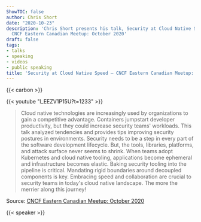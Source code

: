 ```yaml
---
ShowTOC: false
author: Chris Short
date: "2020-10-23"
description: 'Chris Short presents his talk, Security at Cloud Native Speed, at the
  CNCF Eastern Canadian Meetup: October 2020'
draft: false
tags:
- talks
- speaking
- videos
- public speaking
title: 'Security at Cloud Native Speed — CNCF Eastern Canadian Meetup: October 2020'
---
```


{{< carbon >}}

{{< youtube "l_EEZV1P15U?t=1233" >}}

> Cloud native technologies are increasingly used by organizations to gain a competitive advantage. Containers jumpstart developer productivity, but they could increase security teams' workloads. This talk analyzed tendencies and provides tips improving security postures in environments. Security needs to be a step in every part of the software development lifecycle. But, the tools, libraries, platforms, and attack surface never seems to shrink. When teams adopt Kubernetes and cloud native tooling, applications become ephemeral and infrastructure becomes elastic. Baking security tooling into the pipeline is critical. Mandating rigid boundaries around decoupled components is key. Embracing speed and collaboration are crucial to security teams in today's cloud native landscape. The more the merrier along this journey!

Source: [CNCF Eastern Canadian Meetup: October 2020](https://youtu.be/l_EEZV1P15U?t=1233)

{{< speaker >}}

